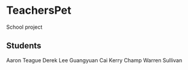 # TeachersPet
School project

## Students
Aaron Teague
Derek Lee
Guangyuan Cai
Kerry Champ
Warren Sullivan
